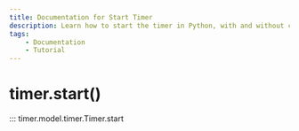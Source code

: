 ```yaml
---
title: Documentation for Start Timer
description: Learn how to start the timer in Python, with and without custom threads and decimals. Includes code examples for beginners and advanced users.
tags:
    - Documentation
    - Tutorial
---
```


# timer.start()

::: timer.model.timer.Timer.start
